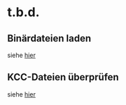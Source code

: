 # t.b.d.

## Binärdateien laden
siehe [hier](BINLOAD)

## KCC-Dateien überprüfen
siehe [hier](check_KCC)
